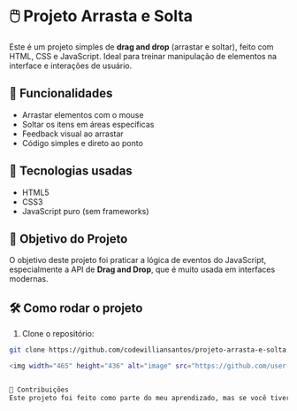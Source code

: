 # 🖱️ Projeto Arrasta e Solta

Este é um projeto simples de **drag and drop** (arrastar e soltar), feito com HTML, CSS e JavaScript. Ideal para treinar manipulação de elementos na interface e interações de usuário.

## 🚀 Funcionalidades

- Arrastar elementos com o mouse
- Soltar os itens em áreas específicas
- Feedback visual ao arrastar
- Código simples e direto ao ponto

## 📁 Tecnologias usadas

- HTML5
- CSS3
- JavaScript puro (sem frameworks)

## 🎯 Objetivo do Projeto

O objetivo deste projeto foi praticar a lógica de eventos do JavaScript, especialmente a API de **Drag and Drop**, que é muito usada em interfaces modernas.

## 🛠️ Como rodar o projeto

1. Clone o repositório:

```bash
git clone https://github.com/codewilliansantos/projeto-arrasta-e-solta.git

<img width="465" height="436" alt="image" src="https://github.com/user-attachments/assets/6eddaaf3-21bc-4b5e-93d6-bc4338b3bf7a" />


🤝 Contribuições
Este projeto foi feito como parte do meu aprendizado, mas se você tiver sugestões ou quiser colaborar, fique à vontade para abrir um pull request!

